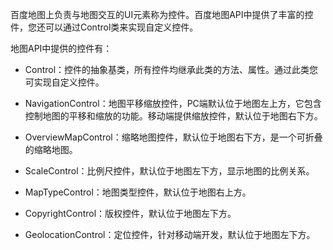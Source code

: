 ﻿百度地图上负责与地图交互的UI元素称为控件。百度地图API中提供了丰富的控件，您还可以通过Control类来实现自定义控件。

地图API中提供的控件有：

- Control：控件的抽象基类，所有控件均继承此类的方法、属性。通过此类您可实现自定义控件。

- NavigationControl：地图平移缩放控件，PC端默认位于地图左上方，它包含控制地图的平移和缩放的功能。移动端提供缩放控件，默认位于地图右下方。

- OverviewMapControl：缩略地图控件，默认位于地图右下方，是一个可折叠的缩略地图。

- ScaleControl：比例尺控件，默认位于地图左下方，显示地图的比例关系。

- MapTypeControl：地图类型控件，默认位于地图右上方。

- CopyrightControl：版权控件，默认位于地图左下方。

- GeolocationControl：定位控件，针对移动端开发，默认位于地图左下方。 
